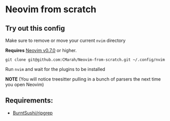 # Neovim from scratch

## Try out this config

Make sure to remove or move your current `nvim` directory

**Requires** [Neovim v0.7.0](https://github.com/neovim/neovim/releases/tag/v0.7.0) or
higher. 
```
git clone git@github.com:CMarah/Neovim-from-scratch.git ~/.config/nvim
```

Run `nvim` and wait for the plugins to be installed 

**NOTE** (You will notice treesitter pulling in a bunch of parsers the next time you open Neovim) 

## Requirements:

- [BurntSushi/ripgrep](https://github.com/BurntSushi/ripgrep)
